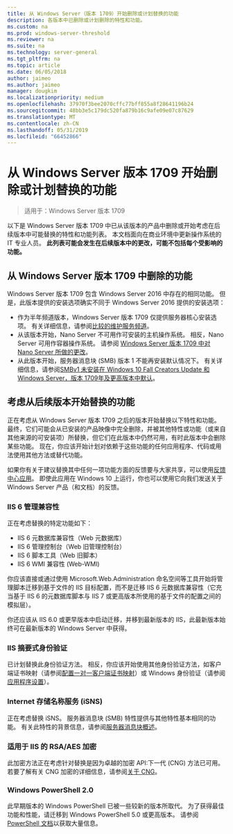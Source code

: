 ```yaml
---
title: 从 Windows Server（版本 1709）开始删除或计划替换的功能
description: 各版本中已删除或计划删除的特性和功能。
ms.custom: na
ms.prod: windows-server-threshold
ms.reviewer: na
ms.suite: na
ms.technology: server-general
ms.tgt_pltfrm: na
ms.topic: article
ms.date: 06/05/2018
author: jaimeo
ms.author: jaimeo
manager: dougkim
ms.localizationpriority: medium
ms.openlocfilehash: 37970f3bee2070cffc77bff855a8f28641196b24
ms.sourcegitcommit: 48bb3e5c179dc520fa879b16c9afe09e07c87629
ms.translationtype: MT
ms.contentlocale: zh-CN
ms.lasthandoff: 05/31/2019
ms.locfileid: "66452866"
---
```

# <a name="features-removed-or-planned-for-replacement-starting-with-windows-server-version-1709"></a>从 Windows Server 版本 1709 开始删除或计划替换的功能

>适用于：Windows Server 版本 1709

以下是 Windows Server 版本 1709 中已从该版本的产品中删除或开始考虑在后续版本中可能替换的特性和功能列表。 本文档面向在商业环境中更新操作系统的 IT 专业人员。 **此列表可能会发生在后续版本中的更改，可能不包括每个受影响的功能。** 

## <a name="features-removed-from-windows-server-version-1709"></a>从 Windows Server 版本 1709 中删除的功能
Windows Server 版本 1709 包含 Windows Server 2016 中存在的相同功能。 但是，此版本提供的安装选项确实不同于 Windows Server 2016 提供的安装选项：

- 作为半年频道版本，Windows Server 版本 1709 仅提供服务器核心安装选项。 有关详细信息，请参阅[比较的维护服务频道](../get-started-19/servicing-channels-19.md)。
- 从该版本开始，Nano Server 不可用作可安装的主机操作系统。 相反，Nano Server 可用作容器操作系统。 请参阅 [Windows Server 版本 1709 中对 Nano Server 所做的更改](nano-in-semi-annual-channel.md)。
- 从此版本开始，服务器消息块 (SMB) 版本 1 不能再安装默认情况下。 有关详细信息，请参阅[SMBv1 未安装在 Windows 10 Fall Creators Update 和 Windows Server，版本 1709年及更高版本中默认](https://support.microsoft.com/help/4034314/smbv1-is-not-installed-by-default-in-windows)。


## <a name="features-being-considered-for-replacement-starting-with-subsequent-releases"></a>考虑从后续版本开始替换的功能

正在考虑从 Windows Server 版本 1709 之后的版本开始替换以下特性和功能。 最终，它们可能会从已安装的产品映像中完全删除，并被其他特性或功能（或来自其他来源的可安装项）所替换，但它们在此版本中仍然可用，有时此版本中会删除某些功能。 现在，你应该开始计划对依赖于这些功能的任何应用程序、代码或用法使用其他方法或替代功能。

如果你有关于建议替换其中任何一项功能方面的反馈要与大家共享，可以使用[反馈中心应用](https://support.microsoft.com/help/4021566/windows-10-send-feedback-to-microsoft-with-feedback-hub-app)。 即使此应用在 Windows 10 上运行，你也可以使用它向我们发送关于 Windows Server 产品（和文档）的反馈。

### <a name="iis-6-management-compatibility"></a>IIS 6 管理兼容性
正在考虑替换的特定功能如下：

- IIS 6 元数据库兼容性（Web 元数据库）
- IIS 6 管理控制台（Web 旧管理控制台）
- IIS 6 脚本工具（Web 旧脚本）
- IIS 6 WMI 兼容性 (Web-WMI)

你应该直接或通过使用 Microsoft.Web.Administration 命名空间等工具开始将管理脚本迁移到基于文件的 IIS 目标配置，而不是迁移 IIS 6 元数据库兼容性（它充当基于 IIS 6 的元数据库脚本与 IIS 7 或更高版本所使用的基于文件的配置之间的模拟层）。

你还应该从 IIS 6.0 或更早版本中启动迁移，并移到最新版本的 IIS，此最新版本始终可在最新版本的 Windows Server 中获得。


### <a name="iis-digest-authentication"></a>IIS 摘要式身份验证
已计划替换此身份验证方法。 相反，你应该开始使用其他身份验证方法，如客户端证书映射（请参阅[配置一对一客户端证书映射](https://docs.microsoft.com/iis/manage/configuring-security/configuring-one-to-one-client-certificate-mappings)）或 Windows 身份验证（请参阅[应用程序设置](https://docs.microsoft.com/iis-administration/configuration/appsettings.json)）。

### <a name="internet-storage-name-service-isns"></a>Internet 存储名称服务 (iSNS)
正在考虑替换 iSNS。 服务器消息块 (SMB) 特性提供与其他特性基本相同的功能。 有关此特性的背景信息，请参阅[服务器消息块概述](https://technet.microsoft.com/library/hh831795(v=ws.11).aspx)。

### <a name="rsaaes-encryption-for-iis"></a>适用于 IIS 的 RSA/AES 加密 
此加密方法正在考虑针对替换是因为卓越的加密 API:下一代 (CNG) 方法已可用。 若要了解有关 CNG 加密的详细信息，请参阅[关于 CNG](https://msdn.microsoft.com/library/windows/desktop/aa375276(v=vs.85).aspx)。

### <a name="windows-powershell-20"></a>Windows PowerShell 2.0
此早期版本的 Windows PowerShell 已被一些较新的版本所取代。 为了获得最佳功能和性能，请迁移到 Windows PowerShell 5.0 或更高版本。 请参阅 [PowerShell 文档](https://docs.microsoft.com/powershell/index?view=powershell-5.1)以获取大量信息。

